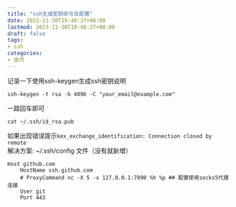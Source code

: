 ```yaml
---
title: "ssh生成密钥命令及配置"
date: 2023-11-30T19:48:37+08:00
lastmod: 2023-11-30T19:48:37+08:00
draft: false
tags:
- ssh
categories:
- 技巧
---
```


记录一下使用ssh-keygen生成ssh密钥说明
<!--more-->
```
ssh-keygen -t rsa -b 4096 -C "your_email@example.com"
```

一路回车即可
```
cat ~/.ssh/id_rsa.pub
```


如果出现错误提示`kex_exchange_identification: Connection closed by remote`  
解决方案:
~/.ssh/config 文件（没有就新增）

```
Host github.com
    HostName ssh.github.com
    # ProxyCommand nc -X 5 -x 127.0.0.1:7890 %h %p ## 配置使用socks5代理连接
    User git
    Port 443

```
